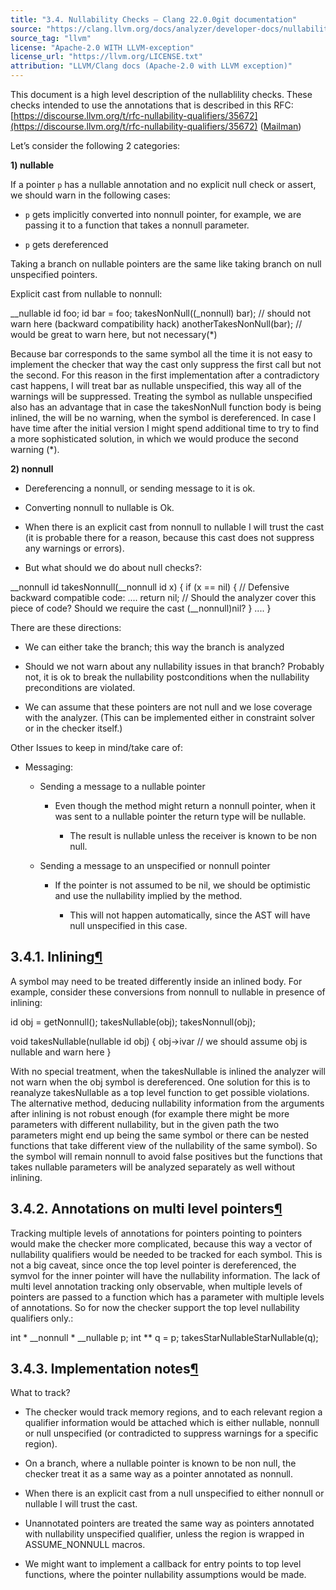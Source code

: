 ```yaml
---
title: "3.4. Nullability Checks — Clang 22.0.0git documentation"
source: "https://clang.llvm.org/docs/analyzer/developer-docs/nullability.html"
source_tag: "llvm"
license: "Apache-2.0 WITH LLVM-exception"
license_url: "https://llvm.org/LICENSE.txt"
attribution: "LLVM/Clang docs (Apache-2.0 with LLVM exception)"
---
```

This document is a high level description of the nullablility checks. These checks intended to use the annotations that is described in this RFC: [https://discourse.llvm.org/t/rfc-nullability-qualifiers/35672](https://discourse.llvm.org/t/rfc-nullability-qualifiers/35672) ([Mailman](https://lists.llvm.org/pipermail/cfe-dev/2015-March/041779.html))

Let’s consider the following 2 categories:

**1) nullable**

If a pointer `p` has a nullable annotation and no explicit null check or assert, we should warn in the following cases:

*   `p` gets implicitly converted into nonnull pointer, for example, we are passing it to a function that takes a nonnull parameter.
    
*   `p` gets dereferenced
    

Taking a branch on nullable pointers are the same like taking branch on null unspecified pointers.

Explicit cast from nullable to nonnull:

\_\_nullable id foo;
id bar \= foo;
takesNonNull((\_nonnull) bar); // should not warn here (backward compatibility hack)
anotherTakesNonNull(bar); // would be great to warn here, but not necessary(\*)

Because bar corresponds to the same symbol all the time it is not easy to implement the checker that way the cast only suppress the first call but not the second. For this reason in the first implementation after a contradictory cast happens, I will treat bar as nullable unspecified, this way all of the warnings will be suppressed. Treating the symbol as nullable unspecified also has an advantage that in case the takesNonNull function body is being inlined, the will be no warning, when the symbol is dereferenced. In case I have time after the initial version I might spend additional time to try to find a more sophisticated solution, in which we would produce the second warning (\*).

**2) nonnull**

*   Dereferencing a nonnull, or sending message to it is ok.
    
*   Converting nonnull to nullable is Ok.
    
*   When there is an explicit cast from nonnull to nullable I will trust the cast (it is probable there for a reason, because this cast does not suppress any warnings or errors).
    
*   But what should we do about null checks?:
    

\_\_nonnull id takesNonnull(\_\_nonnull id x) {
    if (x \== nil) {
        // Defensive backward compatible code:
        ....
        return nil; // Should the analyzer cover this piece of code? Should we require the cast (\_\_nonnull)nil?
    }
    ....
}

There are these directions:

*   We can either take the branch; this way the branch is analyzed
    
*   Should we not warn about any nullability issues in that branch? Probably not, it is ok to break the nullability postconditions when the nullability preconditions are violated.
    
*   We can assume that these pointers are not null and we lose coverage with the analyzer. (This can be implemented either in constraint solver or in the checker itself.)
    

Other Issues to keep in mind/take care of:

*   Messaging:
    
    *   Sending a message to a nullable pointer
        
        *   Even though the method might return a nonnull pointer, when it was sent to a nullable pointer the return type will be nullable.
            
            *   The result is nullable unless the receiver is known to be non null.
                
            
    *   Sending a message to an unspecified or nonnull pointer
        
        *   If the pointer is not assumed to be nil, we should be optimistic and use the nullability implied by the method.
            
            *   This will not happen automatically, since the AST will have null unspecified in this case.
                

3.4.1. Inlining[¶](#inlining "Link to this heading")
----------------------------------------------------

A symbol may need to be treated differently inside an inlined body. For example, consider these conversions from nonnull to nullable in presence of inlining:

id obj \= getNonnull();
takesNullable(obj);
takesNonnull(obj);

void takesNullable(nullable id obj) {
   obj\->ivar // we should assume obj is nullable and warn here
}

With no special treatment, when the takesNullable is inlined the analyzer will not warn when the obj symbol is dereferenced. One solution for this is to reanalyze takesNullable as a top level function to get possible violations. The alternative method, deducing nullability information from the arguments after inlining is not robust enough (for example there might be more parameters with different nullability, but in the given path the two parameters might end up being the same symbol or there can be nested functions that take different view of the nullability of the same symbol). So the symbol will remain nonnull to avoid false positives but the functions that takes nullable parameters will be analyzed separately as well without inlining.

3.4.2. Annotations on multi level pointers[¶](#annotations-on-multi-level-pointers "Link to this heading")
----------------------------------------------------------------------------------------------------------

Tracking multiple levels of annotations for pointers pointing to pointers would make the checker more complicated, because this way a vector of nullability qualifiers would be needed to be tracked for each symbol. This is not a big caveat, since once the top level pointer is dereferenced, the symvol for the inner pointer will have the nullability information. The lack of multi level annotation tracking only observable, when multiple levels of pointers are passed to a function which has a parameter with multiple levels of annotations. So for now the checker support the top level nullability qualifiers only.:

int \* \_\_nonnull \* \_\_nullable p;
int \*\* q \= p;
takesStarNullableStarNullable(q);

3.4.3. Implementation notes[¶](#implementation-notes "Link to this heading")
----------------------------------------------------------------------------

What to track?

*   The checker would track memory regions, and to each relevant region a qualifier information would be attached which is either nullable, nonnull or null unspecified (or contradicted to suppress warnings for a specific region).
    
*   On a branch, where a nullable pointer is known to be non null, the checker treat it as a same way as a pointer annotated as nonnull.
    
*   When there is an explicit cast from a null unspecified to either nonnull or nullable I will trust the cast.
    
*   Unannotated pointers are treated the same way as pointers annotated with nullability unspecified qualifier, unless the region is wrapped in ASSUME\_NONNULL macros.
    
*   We might want to implement a callback for entry points to top level functions, where the pointer nullability assumptions would be made.